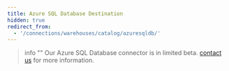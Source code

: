 ```yaml
---
title: Azure SQL Database Destination
hidden: true
redirect_from:
  - '/connections/warehouses/catalog/azuresqldb/'
---
```


> info ""
> Our Azure SQL Database connector is in limited beta. [contact us](https://segment.com/help/contact/) for more information.


<!--
/removed this from _data/catalog/warehouses.yml

- display_name: Azure SQL Database
  slug: azuresqldb
  name: catalog/warehouses/azuresqldb
  description: ''
  url: connections/storage/catalog/azuresqldb
  status: PUBLIC_BETA
  logo:
    url: 'https://msftplayground.com/wp-content/uploads/2017/04/logoAzureSql.png'
  mark:
    url: ''
  categories:
    - Warehouses
 -->
